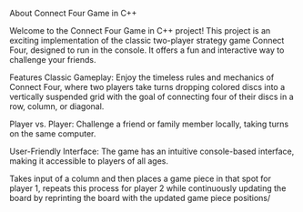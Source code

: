 About Connect Four Game in C++

Welcome to the Connect Four Game in C++ project! This project is an exciting implementation of the classic two-player strategy game Connect Four, designed to run in the console. It offers a fun and interactive way to challenge your friends.

Features
Classic Gameplay: Enjoy the timeless rules and mechanics of Connect Four, where two players take turns dropping colored discs into a vertically suspended grid with the goal of connecting four of their discs in a row, column, or diagonal.

Player vs. Player: Challenge a friend or family member locally, taking turns on the same computer.

User-Friendly Interface: The game has an intuitive console-based interface, making it accessible to players of all ages.

Takes input of a column and then places a game piece in that spot for player 1, repeats this process for player 2 while continuously updating the board by reprinting the board with the updated game piece positions/
